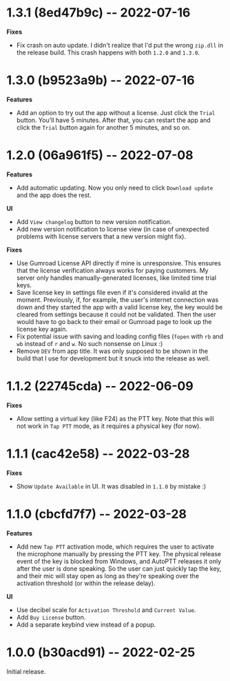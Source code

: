# 1.3.1 (8ed47b9c) -- 2022-07-16

**Fixes**

* Fix crash on auto update. I didn't realize that I'd put the wrong `zip.dll` in the release build. This crash happens with both `1.2.0` and `1.3.0`.

# 1.3.0 (b9523a9b) -- 2022-07-16

**Features**

* Add an option to try out the app without a license. Just click the `Trial` button. You'll have 5 minutes. After that, you can restart the app and click the `Trial` button again for another 5 minutes, and so on.

# 1.2.0 (06a961f5) -- 2022-07-08

**Features**

* Add automatic updating. Now you only need to click `Download update` and the app does the rest.

**UI**

* Add `View changelog` button to new version notification.
* Add new version notification to license view (in case of unexpected problems with license servers that a new version might fix).

**Fixes**

* Use Gumroad License API directly if mine is unresponsive. This ensures that the license verification always works for paying customers. My server only handles manually-generated licenses, like limited time trial keys.
* Save license key in settings file even if it's considered invalid at the moment. Previously, if, for example, the user's internet connection was down and they started the app with a valid license key, the key would be cleared from settings because it could not be validated. Then the user would have to go back to their email or Gumroad page to look up the license key again.
* Fix potential issue with saving and loading config files (`fopen` with `rb` and `wb` instead of `r` and `w`. No such nonsense on Linux :)
* Remove `DEV` from app title. It was only supposed to be shown in the build that I use for development but it snuck into the release as well.

# 1.1.2 (22745cda) -- 2022-06-09

**Fixes**

* Allow setting a virtual key (like F24) as the PTT key. Note that this will not work in `Tap PTT` mode, as it requires a physical key (for now).

# 1.1.1 (cac42e58) -- 2022-03-28

**Fixes**

* Show `Update Available` in UI. It was disabled in `1.1.0` by mistake :)

# 1.1.0 (cbcfd7f7) -- 2022-03-28

**Features**

* Add new `Tap PTT` activation mode, which requires the user to activate the microphone manually by pressing the PTT key. The physical release event of the key is blocked from Windows, and AutoPTT releases it only after the user is done speaking. So the user can just quickly tap the key, and their mic will stay open as long as they're speaking over the activation threshold (or within the release delay).

**UI**

* Use decibel scale for `Activation Threshold` and `Current Value`.
* Add `Buy License` button.
* Add a separate keybind view instead of a popup.

# 1.0.0 (b30acd91) -- 2022-02-25

Initial release.
